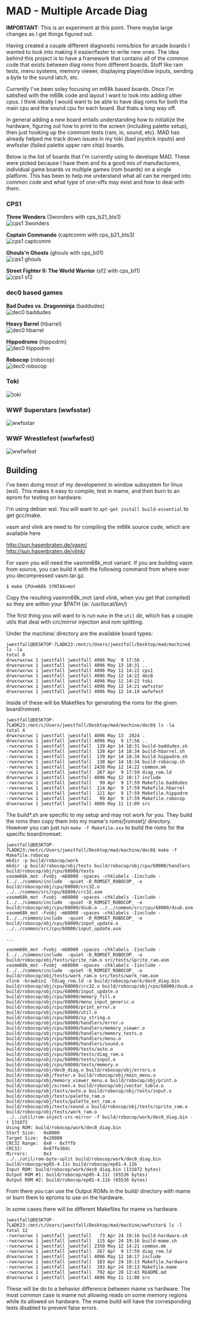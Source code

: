 # MAD - Multiple Arcade Diag
**IMPORTANT**: This is an experiment at this point.  There maybe large changes as I get things figured out.

Having created a couple different diagnostic roms/bios for arcade boards I wanted to look into making it easier/faster to write new ones.  The idea behind this project is to have a framework that contains all of the common code that exists between diag roms from different boards.  Stuff like ram tests, menu systems, memory viewer, displaying player/dsw inputs, sending a byte to the sound latch, etc.

Currently I've been soley focusing on m68k based boards.  Once I'm satisfied with the m68k code and layout I want to look into adding other cpus.  I think ideally I would want to be able to have diag roms for both the main cpu and the sound cpu for each board.  But thats a long way off.

In general adding a new board entails understanding how to initialize the hardware, figuring out how to print to the screen (including palette setup), then just hooking up the commom tests (ram, io, sound, etc).  MAD has already helped me track down issues in my toki (bad joystick inputs) and wwfsstar (failed palette upper ram chip) boards.

Below is the list of boards that I'm currently using to develope MAD.  These were picked because I have them and its a good mix of manufacturers, individual game boards vs multiple games (rom boards) on a single platform.  This has been to help me understand what all can be merged into common code and what type of one-offs may exist and how to deal with them.

### CPS1
**Three Wonders** (3wonders with cps_b21_bts1)<br>
![cps1 3wonders](docs/images/cps1/3wonders.png)

**Captain Commando** (captcomm with cps_b21_bts3)<br>
![cps1 captcomm](docs/images/cps1/captcomm.png)

**Ghouls'n Ghosts** (ghouls with cps_b01)<br>
![cps1 ghouls](docs/images/cps1/ghouls.png)

**Street Fighter II: The World Warrior** (sf2 with cps_b11)<br>
![cps1 sf2](docs/images/cps1/sf2.png)

### dec0 based games
**Bad Dudes vs. Dragonninja** (baddudes)<br>
![dec0 baddudes](docs/images/dec0/baddudes.png)

**Heavy Barrel** (hbarrel)<br>
![dec0 hbarrel](docs/images/dec0/hbarrel.png)

**Hippodrome** (hippodrm)<br>
![dec0 hippodrm](docs/images/dec0/hippodrm.png)

**Robocop** (robocop)<br>
![dec0 robocop](docs/images/dec0/robocop.png)

### Toki
![toki](docs/images/toki.png)

### WWF Superstars (wwfsstar)
![wwfsstar](docs/images/wwfsstar.png)

### WWF Wrestlefest (wwfwfest)
![wwfwfest](docs/images/wwfwfest.png)

## Building
I've been doing most of my developemnt in window subsystem for linux (wsl).  This makes it easy to compile, test in mame, and then burn to an eprom for testing on hardware.

I'm using debian wsl.  You will want to `apt-get install build-essential` to get gcc/make.

vasm and vlink are need to for compiling the m68k source code, which are available here

http://sun.hasenbraten.de/vasm/<br>
http://sun.hasenbraten.de/vlink/

For vasm you will need the vasmm68k_mot variant.  If you are building vasm from source, you can build it with the following command from where ever you decompressed vasm.tar.gz.

```
$ make CPU=m68k SYNTAX=mot
```

Copy the resulting vasmm68k_mot (and vlink, when you get that compiled) so they are within your $PATH (ie: /usr/local/bin/)

The first thing you will want to is run `make` in the `util` dir, which has a couple utils that deal with crc/mirror injection and rom splitting.

Under the machine/ directory are the available board types:

```
jwestfall@DESKTOP-7LADK23:/mnt/c/Users/jwestfall/Desktop/mad/machine$ ls -la
total 0
drwxrwxrwx 1 jwestfall jwestfall 4096 May  9 17:56 .
drwxrwxrwx 1 jwestfall jwestfall 4096 May 13 18:31 ..
drwxrwxrwx 1 jwestfall jwestfall 4096 May 12 14:22 cps1
drwxrwxrwx 1 jwestfall jwestfall 4096 May 12 14:22 dec0
drwxrwxrwx 1 jwestfall jwestfall 4096 May 12 14:22 toki
drwxrwxrwx 1 jwestfall jwestfall 4096 May 12 14:21 wwfsstar
drwxrwxrwx 1 jwestfall jwestfall 4096 May 12 14:19 wwfwfest
```

Inside of these will be Makefiles for generating the roms for the given board/romset.

```
jwestfall@DESKTOP-7LADK23:/mnt/c/Users/jwestfall/Desktop/mad/machine/dec0$ ls -la
total 4
drwxrwxrwx 1 jwestfall jwestfall 4096 May 13  2024 .
drwxrwxrwx 1 jwestfall jwestfall 4096 May  9 17:56 ..
-rwxrwxrwx 1 jwestfall jwestfall  139 Apr 14 18:31 build-baddudes.sh
-rwxrwxrwx 1 jwestfall jwestfall  138 Apr 14 18:34 build-hbarrel.sh
-rwxrwxrwx 1 jwestfall jwestfall  139 Apr 14 18:34 build-hippodrm.sh
-rwxrwxrwx 1 jwestfall jwestfall  138 Apr 14 18:34 build-robocop.sh
-rwxrwxrwx 1 jwestfall jwestfall 2438 May 12 14:22 common.mk
-rwxrwxrwx 1 jwestfall jwestfall  267 Apr  9 17:59 diag_rom.ld
drwxrwxrwx 1 jwestfall jwestfall 4096 May 12 10:17 include
-rwxrwxrwx 1 jwestfall jwestfall   99 Apr  9 17:59 Makefile.baddudes
-rwxrwxrwx 1 jwestfall jwestfall  114 Apr  9 17:59 Makefile.hbarrel
-rwxrwxrwx 1 jwestfall jwestfall  121 Apr  9 17:59 Makefile.hippodrm
-rwxrwxrwx 1 jwestfall jwestfall   99 Apr  9 17:59 Makefile.robocop
drwxrwxrwx 1 jwestfall jwestfall 4096 May 11 11:09 src
```

The build*.sh are specific to my setup and may not work for you.  They build the roms then copy them into my mame's roms/[romset]/ directory.  However you can just run `make -f Makefile.xxx` to build the roms for the specific board/romset.

```
jwestfall@DESKTOP-7LADK23:/mnt/c/Users/jwestfall/Desktop/mad/machine/dec0$ make -f Makefile.robocop
mkdir -p build/robocop/work
mkdir -p build/robocop/obj/tests build/robocop/obj/cpu/68000/handlers build/robocop/obj/cpu/68000/tests
vasmm68k_mot -Fvobj -m68000 -spaces -chklabels -Iinclude -I../../common/include  -quiet -D_ROMSET_ROBOCOP_ -o build/robocop/obj/cpu/68000/crc32.o ../../common/src/cpu/68000/crc32.asm
vasmm68k_mot -Fvobj -m68000 -spaces -chklabels -Iinclude -I../../common/include  -quiet -D_ROMSET_ROBOCOP_ -o build/robocop/obj/cpu/68000/dsub.o ../../common/src/cpu/68000/dsub.asm
vasmm68k_mot -Fvobj -m68000 -spaces -chklabels -Iinclude -I../../common/include  -quiet -D_ROMSET_ROBOCOP_ -o build/robocop/obj/cpu/68000/input_update.o ../../common/src/cpu/68000/input_update.asm

...

vasmm68k_mot -Fvobj -m68000 -spaces -chklabels -Iinclude -I../../common/include  -quiet -D_ROMSET_ROBOCOP_ -o build/robocop/obj/tests/sprite_ram.o src/tests/sprite_ram.asm
vasmm68k_mot -Fvobj -m68000 -spaces -chklabels -Iinclude -I../../common/include  -quiet -D_ROMSET_ROBOCOP_ -o build/robocop/obj/tests/work_ram.o src/tests/work_ram.asm
vlink -brawbin1 -Tdiag_rom.ld -o build/robocop/work/dec0_diag.bin build/robocop/obj/cpu/68000/crc32.o build/robocop/obj/cpu/68000/dsub.o build/robocop/obj/cpu/68000/input_update.o build/robocop/obj/cpu/68000/memory_fill.o build/robocop/obj/cpu/68000/menu_input_generic.o build/robocop/obj/cpu/68000/print_error.o build/robocop/obj/cpu/68000/util.o build/robocop/obj/cpu/68000/xy_string.o build/robocop/obj/cpu/68000/handlers/error.o build/robocop/obj/cpu/68000/handlers/memory_viewer.o build/robocop/obj/cpu/68000/handlers/memory_tests.o build/robocop/obj/cpu/68000/handlers/menu.o build/robocop/obj/cpu/68000/handlers/sound.o build/robocop/obj/cpu/68000/tests/auto.o build/robocop/obj/cpu/68000/tests/diag_rom.o build/robocop/obj/cpu/68000/tests/input.o build/robocop/obj/cpu/68000/tests/memory.o build/robocop/obj/dec0_diag.o build/robocop/obj/errors.o build/robocop/obj/footer.o build/robocop/obj/main_menu.o build/robocop/obj/memory_viewer_menu.o build/robocop/obj/print.o build/robocop/obj/screen.o build/robocop/obj/vector_table.o build/robocop/obj/tests/auto.o build/robocop/obj/tests/input.o build/robocop/obj/tests/palette_ram.o build/robocop/obj/tests/palette_ext_ram.o build/robocop/obj/tests/sound.o build/robocop/obj/tests/sprite_ram.o build/robocop/obj/tests/work_ram.o
../../util/rom-inject-crc-mirror -f build/robocop/work/dec0_diag.bin -t 131072
Using ROM: build/robocop/work/dec0_diag.bin
Start Size:   0x8000
Target Size:  0x20000
CRC32 Range:  0x0 - 0x7ffb
CRC32:        0x87fe30dc
Mirrors:      0x3
../../util/rom-byte-split build/robocop/work/dec0_diag.bin build/robocop/ep05-4.11c build/robocop/ep01-4.11b
Input ROM: build/robocop/work/dec0_diag.bin (131072 bytes)
Output ROM #1: build/robocop/ep05-4.11c (65536 bytes)
Output ROM #2: build/robocop/ep01-4.11b (65536 bytes)
```

From there you can use the Output ROMs in the build/ directory with mame or burn them to eproms to use on the hardware.

In some cases there will be different Makefiles for mame vs hardware.

```
jwestfall@DESKTOP-7LADK23:/mnt/c/Users/jwestfall/Desktop/mad/machine/wwfsstar$ ls -l
total 12
-rwxrwxrwx 1 jwestfall jwestfall   73 Apr 24 19:16 build-hardware.sh
-rwxrwxrwx 1 jwestfall jwestfall  115 Apr 24 19:16 build-mame.sh
-rwxrwxrwx 1 jwestfall jwestfall 2350 May 12 14:21 common.mk
-rwxrwxrwx 1 jwestfall jwestfall  267 Apr  9 17:59 diag_rom.ld
drwxrwxrwx 1 jwestfall jwestfall 4096 May 12 10:17 include
-rwxrwxrwx 1 jwestfall jwestfall  183 Apr 24 19:13 Makefile.hardware
-rwxrwxrwx 1 jwestfall jwestfall  193 Apr 24 19:13 Makefile.mame
-rwxrwxrwx 1 jwestfall jwestfall  792 Apr 28 12:43 README.md
drwxrwxrwx 1 jwestfall jwestfall 4096 May 11 11:08 src
```
These will be do to a behavior difference between mame vs hardware.  The most common case is mame not allowing reads on some memory regions while its allowed on hardware.  The mame build will have the corresponding tests disabled to prevent false errors.